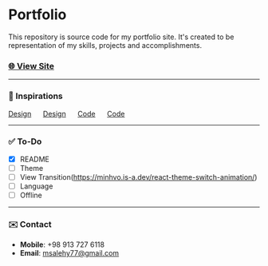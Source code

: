 # Portfolio

This repository is source code for my portfolio site. It's created to be representation of my skills, projects and accomplishments.

### [🌐 View Site](https://mohammad-salehi.vercel.app/)

---

### 🙏 Inspirations

[Design](https://dribbble.com/shots/14013010-Folio-Designer-Portfolio-Kit-Animation)
&nbsp;&nbsp;&nbsp;&nbsp;
[Design](https://dribbble.com/shots/422424-Skills-Dark)
&nbsp;&nbsp;&nbsp;&nbsp;
[Code](https://codepen.io/sergiopedercini/pen/jmKdbj)
&nbsp;&nbsp;&nbsp;&nbsp;
[Code](https://dev.to/joeattardi/let-s-make-a-css-cube-1fed)

---

### ✅ To-Do

- [x] README
- [ ] Theme
- [ ] View Transition(https://minhvo.is-a.dev/react-theme-switch-animation/)
- [ ] Language
- [ ] Offline

---

### ✉️ Contact

- **Mobile**: +98 913 727 6118
- **Email**: msalehy77@gmail.com
